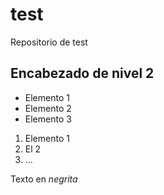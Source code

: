 # test
Repositorio de test
## Encabezado de nivel 2

* Elemento 1
* Elemento 2
* Elemento 3

1. Elemento 1
2. El 2
3. ...

Texto en *negrita*

